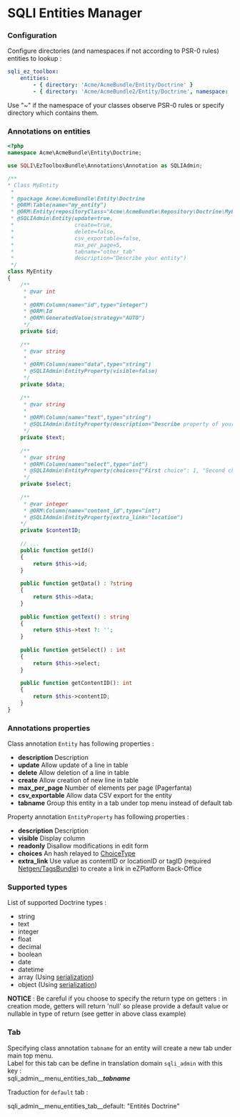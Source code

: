 SQLI Entities Manager
========================

### Configuration

Configure directories (and namespaces if not according to PSR-0 rules) entities to lookup :

```yml
sqli_ez_toolbox:
    entities:
        - { directory: 'Acme/AcmeBundle/Entity/Doctrine' }
        - { directory: 'Acme/AcmeBundle2/Entity/Doctrine', namespace: 'Acme\AcmeBundle2NoPSR0\ORM\Doctrine' }
```
Use "~" if the namespace of your classes observe PSR-0 rules or specify directory which contains them.

### Annotations on entities

```php
<?php
namespace Acme\AcmeBundle\Entity\Doctrine;

use SQLI\EzToolboxBundle\Annotations\Annotation as SQLIAdmin;

/**
* Class MyEntity
 * 
 * @package Acme\AcmeBundle\Entity\Doctrine
 * @ORM\Table(name="my_entity")
 * @ORM\Entity(repositoryClass="Acme\AcmeBundle\Repository\Doctrine\MyEntityRepository")
 * @SQLIAdmin\Entity(update=true,
 *                   create=true,
 *                   delete=false,
 *                   csv_exportable=false,
 *                   max_per_page=5,
 *                   tabname="other_tab"
 *                   description="Describe your entity")
 */
class MyEntity
{
    /**
     * @var int
     *
     * @ORM\Column(name="id",type="integer")
     * @ORM\Id
     * @ORM\GeneratedValue(strategy="AUTO")
     */
    private $id;
    
    /**
     * @var string
     *
     * @ORM\Column(name="data",type="string")
     * @SQLIAdmin\EntityProperty(visible=false)
     */
    private $data;
    
    /**
     * @var string
     * 
     * @ORM\Column(name="text",type="string")
     * @SQLIAdmin\EntityProperty(description="Describe property of your entity",readonly=true)
     */
    private $text;
    
    /**
     * @var string
     * @ORM\Column(name="select",type="int")
     * @SQLIAdmin\EntityProperty(choices={"First choice": 1, "Second choice": 2})
     */
    private $select;
    
    /**
     * @var integer
     * @ORM\Column(name="content_id",type="int")
     * @SQLIAdmin\EntityProperty(extra_link="location") 
    */
    private $contentID;
    
    // ...
    public function getId()
    {
        return $this->id;
    }
    
    public function getData() : ?string
    {
        return $this->data;
    }
    
    public function getText() : string 
    {
        return $this->text ?: '';
    }
    
    public function getSelect() : int
    {
        return $this->select;
    }
    
    public function getContentID(): int
    {
        return $this->contentID;
    }
}
```


### Annotations properties

Class annotation `Entity` has following properties :
- **description** Description
- **update** Allow update of a line in table
- **delete** Allow deletion of a line in table
- **create** Allow creation of new line in table
- **max_per_page** Number of elements per page (Pagerfanta)
- **csv_exportable** Allow data CSV export for the entity
- **tabname** Group this entity in a tab under top menu instead of default tab

Property annotation `EntityProperty` has following properties :
- **description** Description
- **visible** Display column
- **readonly** Disallow modifications in edit form
- **choices** An hash relayed to [ChoiceType](https://symfony.com/doc/current/reference/forms/types/choice.html#choices)
- **extra_link** Use value as contentID or locationID or tagID (required [Netgen/TagsBundle](https://packagist.org/packages/netgen/tagsbundle)) to create a link in eZPlatform Back-Office


### Supported types

List of supported Doctrine types :
- string
- text
- integer
- float
- decimal
- boolean
- date
- datetime
- array (Using [serialization](https://www.php.net/manual/en/language.oop5.serialization.php))
- object (Using [serialization](https://www.php.net/manual/en/language.oop5.serialization.php))

**NOTICE** : Be careful if you choose to specify the return type on getters : in creation mode, getters will return 'null' so please provide a default value or nullable in type of return (see getter in above class example)


### Tab

Specifying class annotation `tabname` for an entity will create a new tab under main top menu.  
Label for this tab can be define in translation domain `sqli_admin` with this key :  
sqli_admin__menu_entities_tab__***tabname***

Traduction for `default` tab :

sqli_admin__menu_entities_tab__default: "Entités Doctrine"